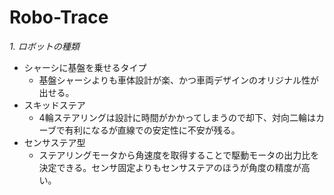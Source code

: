# Robo-Trace
*1. ロボットの種類*
   -  シャーシに基盤を乗せるタイプ
      - 基盤シャーシよりも車体設計が楽、かつ車両デザインのオリジナル性が出せる。
   -  スキッドステア
      - 4輪ステアリングは設計に時間がかかってしまうので却下、対向二輪はカーブで有利になるが直線での安定性に不安が残る。
   -  センサステア型
      - ステアリングモータから角速度を取得することで駆動モータの出力比を決定できる。センサ固定よりもセンサステアのほうが角度の精度が高い。
